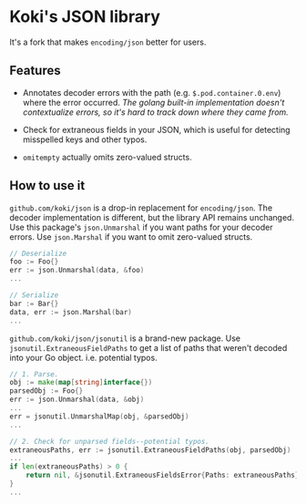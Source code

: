 # Koki's JSON library

It's a fork that makes `encoding/json` better for users.

## Features

* Annotates decoder errors with the path (e.g. `$.pod.container.0.env`) where the error occurred. _The golang built-in implementation doesn't contextualize errors, so it's hard to track down where they came from._

* Check for extraneous fields in your JSON, which is useful for detecting misspelled keys and other typos.

* `omitempty` actually omits zero-valued structs.

## How to use it

`github.com/koki/json` is a drop-in replacement for `encoding/json`. The decoder implementation is different, but the library API remains unchanged. Use this package's `json.Unmarshal` if you want paths for your decoder errors. Use `json.Marshal` if you want to omit zero-valued structs.

```go
// Deserialize
foo := Foo{}
err := json.Unmarshal(data, &foo)
...

// Serialize
bar := Bar{}
data, err := json.Marshal(bar)
...
```

`github.com/koki/json/jsonutil` is a brand-new package. Use `jsonutil.ExtraneousFieldPaths` to get a list of paths that weren't decoded into your Go object. i.e. potential typos.

```go
// 1. Parse.
obj := make(map[string]interface{})
parsedObj := Foo{}
err := json.Unmarshal(data, &obj)
...
err = jsonutil.UnmarshalMap(obj, &parsedObj)
...

// 2. Check for unparsed fields--potential typos.
extraneousPaths, err := jsonutil.ExtraneousFieldPaths(obj, parsedObj)
...
if len(extraneousPaths) > 0 {
    return nil, &jsonutil.ExtraneousFieldsError{Paths: extraneousPaths}
}
...
```
